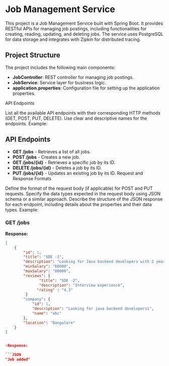 # Job Management Service

This project is a Job Management Service built with Spring Boot. It provides RESTful APIs for managing job postings, including functionalities for creating, reading, updating, and deleting jobs. The service uses PostgreSQL for data storage and integrates with Zipkin for distributed tracing.

## Project Structure

The project includes the following main components:

- **JobController**: REST controller for managing job postings.
- **JobService**: Service layer for business logic.
- **application.properties**: Configuration file for setting up the application properties.


API Endpoints

List all the available API endpoints with their corresponding HTTP methods (GET, POST, PUT, DELETE).
Use clear and descriptive names for the endpoints.
Example:

## API Endpoints

* **GET /jobs** - Retrieves a list of all jobs.
* **POST /jobs** - Creates a new job.
* **GET /jobs/{id}** - Retrieves a specific job by its ID.
* **DELETE /jobs/{id}** - Deletes a job by its ID.
* **PUT /jobs/{id}** - Updates an existing job by its ID.
Request and Response Formats

Define the format of the request body (if applicable) for POST and PUT requests.
Specify the data types expected in the request body using JSON schema or a similar approach.
Describe the structure of the JSON response for each endpoint, including details about the properties and their data types.
Example:

### GET /jobs

**Response:**

```json
[
    {
        "id": 1,
        "title": "SDE -1",
        "description": "Looking for Java backend developers with 2 years experience",
        "minSalary": "60000",
        "maxSalary": "80000",
        "reviews": {
               "title": "SDE -2",
               "description": "Interview experience",
              "rating" : "4.3"
         }
        "company": {
            "id": 1,
            "description": "Looking for java backend developers1",
            "name": "abc"
        },
        "location": "Bangalore"
    }
]


-Response:

```JSON
"Job added"
